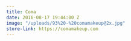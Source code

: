 ```yaml
---
title: Coma
date: 2016-08-17 19:44:00 Z
image: "/uploads/93%20-%20comamakeup@2x.jpg"
store-link: https://comamakeup.com
---
```


